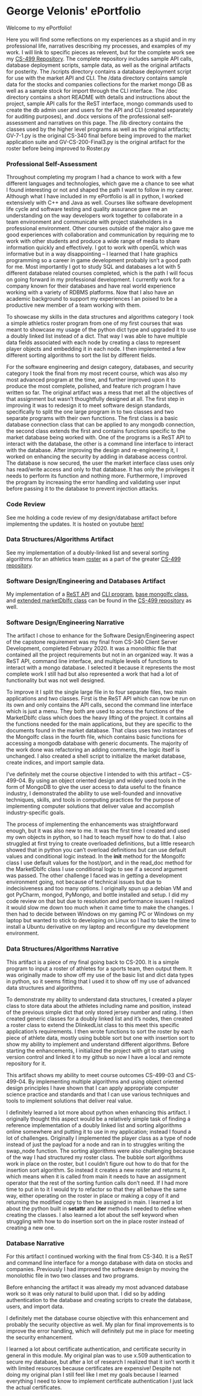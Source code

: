 # George Velonis' ePortfolio

Welcome to my ePortfolio!

Here you will find some reflections on my experiences as a stupid and in my professional life, narratives describing my processes, and examples of my work.  I will link to specific pieces as relevent, but for the complete work see my [CS-499 Repository](https://github.com/gvelonis/CS-499). The complete repository includes sample API calls, database deployment scripts, sample data, as well as the original artifacts for posterity. The /scripts directory contains a database deployment script for use with the market API and CLI. The /data directory contains sample data for the stocks and companies collections for the market mongo DB as well as a sample stock for import through the CLI interface.  The /doc directory contains a short README with details and instructions about the project, sample API calls for the ReST interface, mongo commands used to create the db admin user and users for the API and CLI (created separately for auditing purposes), and .docx versions of the professional self-assessment and narratives on this page. The /lib directory contains the classes used by the higher level programs as well as the original artifacts; GV-7-1.py is the original CS-340 final before being improved to the market application suite and GV-CS-200-Final3.py is the original artifact for the roster before being improved to Roster.py

### Professional Self-Assessment

Throughout completing my program I had a chance to work with a few different languages and technologies, which gave me a chance to see what I found interesting or not and shaped the path I want to follow in my career.  Although what I have included in my ePortfolio is all in python, I worked extensively with C++ and Java as well.  Courses like software development life cycle and software testing and quality assurance gave me an understanding on the way developers work together to collaborate in a team environment and communicate with project stakeholders in a professional environment.  Other courses outside of the major also gave me good experiences with collaboration and communication by requiring me to work with other students and produce a wide range of media to share information quickly and effectively.  I got to work with openGL which was informative but in a way disappointing – I learned that I hate graphics programming so a career in game development probably isn’t a good path for me. Most importantly I got to study SQL and databases a lot with 5 different database related courses completed, which is the path I will focus on going forward in my professional development.  I currently work for a company known for their databases and have real world experience working with a  variety of RDBMS platforms. Now that I also have an academic background to support my experiences I an poised to be a productive new member of a team working with them.
	
To showcase my skills in the data structures and algorithms category I took a simple athletics roster program from one of my first courses that was meant to showcase my usage of the python dict type and upgraded it to use a doubly linked list instead of a dict. That way I was able to have multiple data fields associated with each node by creating a class to represent player objects and embedding it in each node. I then implemented a few different sorting algorithms to sort the list by different fields.
	
For the software engineering and design category, databases, and security category I took the final from my most recent course, which was also my most advanced program at the time, and further improved upon it to produce the most complete, polished, and feature rich program I have written so far.  The original artifact was a mess that met all the objectives of that assignment but wasn’t thoughtfully designed at all. The first step in improving it was to redesign it to meet software design standards, specifically to split the one large program in to two classes and two separate programs with their own functions. The first class is a basic database connection class that can be applied to any mongodb connection, the second class extends the first and contains functions specific to the market database being worked with. One of the programs is a ReST API to interact with the database, the other is a command line interface to interact with the database.  After improving the design and re-engineering it, I worked on enhancing the security by adding in database access control.  The database is now secured, the user the market interface class uses only has read/write access and only to that database. It has only the privileges it needs to perform its function and nothing more. Furthermore, I improved the program by increasing the error handling and validating user input before passing it to the database to prevent injection attacks.

### Code Review

See me holding a code review of my design/database artifact before implementng the updates. It is hosted on youtube [here!](https://youtu.be/8JxVkJhRM8c)

### Data Structures/Algorithms Artifact

See my implementation of a doubly-linked list and several sorting algorithms for an athletics team [roster](https://github.com/gvelonis/CS-499/blob/master/Roster.py) as a part of the greater [CS-499 repository](https://github.com/gvelonis/CS-499).

### Software Design/Engineering and Databases Artifact

My implementation of a [ReST API](https://github.com/gvelonis/CS-499/blob/master/MarketAPI.py) and [CLI program](https://github.com/gvelonis/CS-499/blob/master/MarketCLI.py), [base mongoIfc class](https://github.com/gvelonis/CS-499/blob/master/lib/MongoIfc.py), and [extended marketDbIfc class](https://github.com/gvelonis/CS-499/blob/master/lib/MarketDbIfc.py) can be found in the [CS-499 repository](https://github.com/gvelonis/CS-499) as well.

### Software Design/Engineering Narrative

The artifact I chose to enhance for the Software Design/Engineering aspect of the capstone requirement was my final from CS-340 Client Server Development, completed February 2020. It was a monolithic file that contained all the project requirements but not in an organized way. It was a ReST API, command line interface, and multiple levels of functions to interact with a mongo database. I selected it because it represents the most complete work I still had but also represented a work that had a lot of functionality but was not well designed.
	
To improve it I split the single large file in to four separate files, two main applications and two classes. First is the ReST API which can now be run on its own and only contains the API calls, second the command line interface which is just a menu. They both are used to access the functions of the MarketDbIfc class which does the heavy lifting of the project. It contains all the functions needed for the main applications, but they are specific to the documents found in the market database. That class uses two instances of the MongoIfc class in the fourth file, which contains basic functions for accessing a mongodb database with generic documents. The majority of the work done was refactoring an adding comments, the logic itself is unchanged. I also created a shell script to initialize the market database, create indices, and import sample data.
	
I’ve definitely met the course objective I intended to with this artifact – CS-499-04. By using an object oriented design and widely used tools in the form of MongoDB to give the user access to data useful to the finance industry, I demonstrated the ability to use well-founded and innovative techniques, skills, and tools in computing practices for the purpose of implementing computer solutions that deliver value and accomplish industry-specific goals.
	
The process of implementing the enhancements was straightforward enough, but it was also new to me.  It was the first time I created and used my own objects in python, so I had to teach myself how to do that. I also struggled at first trying to create overloaded definitions, but a little research showed that in python you can’t overload definitions but can use default values and conditional logic instead.  In the __init__ method for the MongoIfc class I use default values for the host/port, and in the read_doc method for the MarketDbIfc class I use conditional logic to see if a second argument was passed. The other challenge I faced was in getting a development environment going, not because of technical issues but due to indecisiveness and too many options. I originally spun up a debian VM and got PyCharm, mongod, PyMongo, and bottle installed and setup. I did my code review on that but due to resolution and performance issues I realized it would slow me down too much when it came time to make the changes. I then had to decide between Windows on my gaming PC or Windows on my laptop but wanted to stick to developing on Linux so I had to take the time to install a Ubuntu derivative on my laptop and reconfigure my development environment.
  
### Data Structures/Algorithms Narrative

This artifact is a piece of my final going back to CS-200. It is a simple program to input a roster of athletes for a sports team, then output them. It was originally made to show off my use of the basic list and dict data types in python, so it seems fitting that I used it to show off my use of advanced data structures and algorithms.
	
To demonstrate my ability to understand data structures, I created a player class to store data about the athletes including name and position, instead of the previous simple dict that only stored jersey number and rating.  I then created generic classes for a doubly linked list and it’s nodes, then created a roster class to extend the DlinkedList class to this meet this specific application’s requirements.  I then wrote functions to sort the roster by each piece of athlete data, mostly using bubble sort but one with insertion sort to show my ability to implement and understand different algorithms. Before starting the enhancements, I initialized the project with git to start using version control and linked it to my github so now I have a local and remote repository for it.
	
This artifact shows my ability to meet course outcomes CS-499-03 and CS-499-04. By implementing multiple algorithms and using object oriented design principles I have shown that I can apply appropriate computer science practice and standards and that I can use various techniques and tools to implement solutions that deliver real value.
	
I definitely learned a lot more about python when enhancing this artifact. I originally thought this aspect would be a relatively simple task of finding a reference implementation of a doubly linked list and sorting algorithms online somewhere and putting it to use in my application; instead I found a lot of challenges. Originally I implemented the player class as a type of node instead of just the payload for a node and ran in to struggles writing the swap_node function. The sorting algorithms were also challenging because of the way I had structured my roster class. The bubble sort algorithms work in place on the roster, but I couldn’t figure out how to do that for the insertion sort algorithm. So instead it creates a new roster and returns it, which means when it is called from main it needs to have an assignment operator that the rest of the sorting funtion calls don’t need. If I had more time to put in to it I would try to refactor so that they all behave the same way, either operating on the roster in place or making a copy of it and returning the modified copy to then be assigned in main. I learned a lot about the python built in __setattr__ and __iter__ methods I needed to define when creating the classes. I also learned a lot about the self keyword when struggling with how to do insertion sort on the in place roster instead of creating a new one.
  
### Database Narrative

For this artifact I continued working with the final from CS-340.  It is a ReST and command line interface for a mongo database with data on stocks and companies. Previously I had improved the software design by moving the monolothic file in two two classes and two programs.
	
Before enhancing the artifact it was already my most advanced database work so it was only natural to build upon that.  I did so by adding authentication to the database and creating scripts to create the database, users, and import data.
	
I definitely met the database course objective with this enhancement and probably the security objective as well. My plan for final improvements is to improve the error handling, which will definitely put me in place for meeting the security enhancement.
	
I learned a lot about certificate authentication, and certificate security in general in this module.  My original plan was to use x.509 authentication to secure my database, but after a lot of research I realized that it isn’t worth it with limited resources because certificates are expensive! Despite not doing my original plan I still feel like I met my goals because I learned everything I need to know to implement certificate authentication I just lack the actual certificates.
